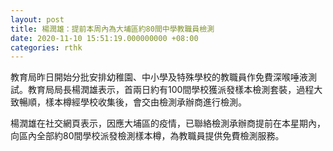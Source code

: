 ```yaml
---
layout: post
title: 楊潤雄：提前本周內為大埔區約80間中學教職員檢測
date: 2020-11-10 15:51:19.000000000 +08:00
categories: rthk
---
```


教育局昨日開始分批安排幼稚園、中小學及特殊學校的教職員作免費深喉唾液測試。教育局局長楊潤雄表示，首兩日約有100間學校獲派發樣本檢測套裝，過程大致暢順，樣本樽經學校收集後，會交由檢測承辦商進行檢測。

楊潤雄在社交網頁表示，因應大埔區的疫情，已聯絡檢測承辦商提前在本星期內，向區內全部約80間學校派發檢測樣本樽，為教職員提供免費檢測服務。
